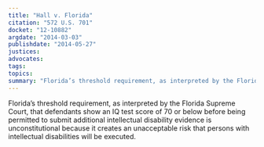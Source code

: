 ```yaml
---
title: "Hall v. Florida"
citation: "572 U.S. 701"
docket: "12-10882"
argdate: "2014-03-03"
publishdate: "2014-05-27"
justices:
advocates:
tags:
topics:
summary: "Florida’s threshold requirement, as interpreted by the Florida Supreme Court, that defendants show an IQ test score of 70 or below before being permitted to submit additional intellectual disability evidence is unconstitutional because it creates an unacceptable risk that persons with intellectual disabilities will be executed."
---
```

Florida’s threshold requirement, as interpreted by the Florida Supreme Court, that defendants show an IQ test score of 70 or below before being permitted to submit additional intellectual disability evidence is unconstitutional because it creates an unacceptable risk that persons with intellectual disabilities will be executed.

